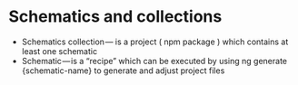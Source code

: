 # Schematics and collections

- Schematics collection — is a project ( npm package ) which contains at least one schematic
- Schematic — is a “recipe” which can be executed by using ng generate {schematic-name} to generate and adjust project files